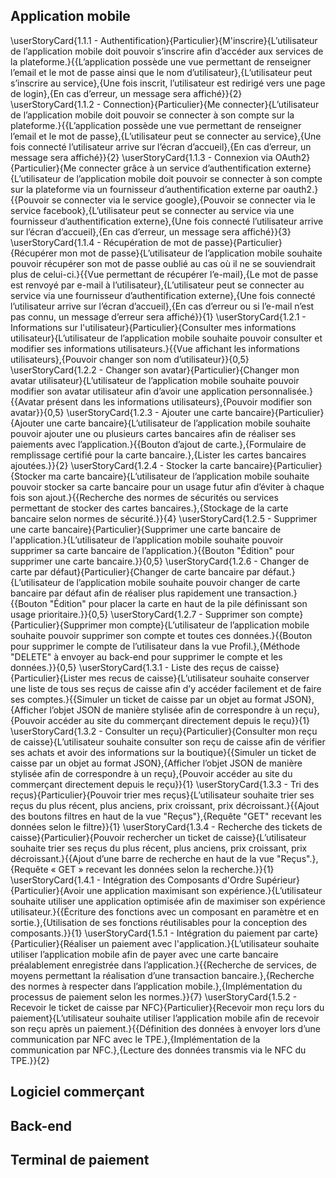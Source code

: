 ## Application mobile
\userStoryCard{1.1.1 - Authentification}{Particulier}{M'inscrire}{L’utilisateur de l’application mobile doit pouvoir s’inscrire afin d’accéder aux services de la plateforme.}{{L’application possède une vue permettant de renseigner l’email et le mot de passe ainsi que le nom d’utilisateur},{L’utilisateur peut s’inscrire au service},{Une fois inscrit, l’utilisateur est redirigé vers une page de login},{En cas d’erreur, un message sera affiché}}{2}
\userStoryCard{1.1.2 - Connection}{Particulier}{Me connecter}{L’utilisateur de l’application mobile doit pouvoir se connecter à son compte sur la plateforme.}{{L’application possède une vue permettant de renseigner l’email et le mot de passe},{L’utilisateur peut se connecter au service},{Une fois connecté l’utilisateur arrive sur l’écran d’accueil},{En cas d’erreur, un message sera affiché}}{2}
\userStoryCard{1.1.3 - Connexion via OAuth2}{Particulier}{Me connecter grâce à un service d’authentification externe}{L’utilisateur de l’application mobile doit pouvoir se connecter à son compte sur la plateforme via un fournisseur d’authentification externe par oauth2.}{{Pouvoir se connecter via le service google},{Pouvoir se connecter via le service facebook},{L’utilisateur peut se connecter au service via une fournisseur d’authentification externe},{Une fois connecté l’utilisateur arrive sur l’écran d’accueil},{En cas d’erreur, un message sera affiché}}{3}
\userStoryCard{1.1.4 - Récupération de mot de passe}{Particulier}{Récupérer mon mot de passe}{L’utilisateur de l’application mobile souhaite pouvoir récupérer son mot de passe oublié au cas où il ne se souviendrait plus de celui-ci.}{{Vue permettant de récupérer l’e-mail},{Le mot de passe est renvoyé par e-mail à l’utilisateur},{L’utilisateur peut se connecter au service via une fournisseur d’authentification externe},{Une fois connecté l’utilisateur arrive sur l’écran d’accueil},{En cas d’erreur ou si l’e-mail n’est pas connu, un message d’erreur sera affiché}}{1}
\userStoryCard{1.2.1 - Informations sur l'utilisateur}{Particulier}{Consulter mes informations utilisateur}{L’utilisateur de l’application mobile souhaite pouvoir consulter et modifier ses informations utilisateurs.}{{Vue affichant les informations utilisateurs},{Pouvoir changer son nom d’utilisateur}}{0,5}
\userStoryCard{1.2.2 - Changer son avatar}{Particulier}{Changer mon avatar utilisateur}{L’utilisateur de l’application mobile souhaite pouvoir modifier son avatar utilisateur afin d’avoir une application personnalisée.}{{Avatar présent dans les informations utilisateurs},{Pouvoir modifier son avatar}}{0,5}
\userStoryCard{1.2.3 - Ajouter une carte bancaire}{Particulier}{Ajouter une carte bancaire}{L’utilisateur de l’application mobile souhaite pouvoir ajouter une ou plusieurs cartes bancaires afin de réaliser ses paiements avec l’application.}{{Bouton d’ajout de carte.},{Formulaire de remplissage certifié pour la carte bancaire.},{Lister les cartes bancaires ajoutées.}}{2}
\userStoryCard{1.2.4 - Stocker la carte bancaire}{Particulier}{Stocker ma carte bancaire}{L’utilisateur de l’application mobile souhaite pouvoir stocker sa carte bancaire pour un usage futur afin d’éviter à chaque fois son ajout.}{{Recherche des normes de sécurités ou services permettant de stocker des cartes bancaires.},{Stockage de la carte bancaire selon normes de sécurité.}}{4}
\userStoryCard{1.2.5 - Supprimer une carte bancaire}{Particulier}{Supprimer une carte bancaire de l'application.}{L’utilisateur de l’application mobile souhaite pouvoir supprimer sa carte bancaire de l’application.}{{Bouton "Édition" pour supprimer une carte bancaire.}}{0,5}
\userStoryCard{1.2.6 - Changer de carte par défaut}{Particulier}{Changer de carte bancaire par défaut.}{L’utilisateur de l’application mobile souhaite pouvoir changer de carte bancaire par défaut afin de réaliser plus rapidement une transaction.}{{Bouton "Édition" pour placer la carte en haut de la pile définissant son usage prioritaire.}}{0,5}
\userStoryCard{1.2.7 - Supprimer son compte}{Particulier}{Supprimer mon compte}{L’utilisateur de l’application mobile souhaite pouvoir supprimer son compte et toutes ces données.}{{Bouton pour supprimer le compte de l’utilisateur dans la vue Profil.},{Méthode "DELETE" à envoyer au back-end pour supprimer le compte et les données.}}{0,5}
\userStoryCard{1.3.1 - Liste des reçus de caisse}{Particulier}{Lister mes recus de caisse}{L’utilisateur souhaite conserver une liste de tous ses reçus de caisse afin d’y accéder facilement et de faire ses comptes.}{{Simuler un ticket de caisse par un objet au format JSON},{Afficher l’objet JSON de manière stylisée afin de correspondre à un reçu},{Pouvoir accéder au site du commerçant directement depuis le reçu}}{1}
\userStoryCard{1.3.2 - Consulter un reçu}{Particulier}{Consulter mon reçu de caisse}{L’utilisateur souhaite consulter son reçu de caisse afin de vérifier ses achats et avoir des informations sur la boutique}{{Simuler un ticket de caisse par un objet au format JSON},{Afficher l’objet JSON de manière stylisée afin de correspondre à un reçu},{Pouvoir accéder au site du commerçant directement depuis le reçu}}{1}
\userStoryCard{1.3.3 - Tri des reçus}{Particulier}{Pouvoir trier mes reçus}{L’utilisateur souhaite trier ses reçus du plus récent, plus anciens, prix croissant, prix décroissant.}{{Ajout des boutons filtres en haut de la vue "Reçus"},{Requête "GET" recevant les données selon le filtre}}{1}
\userStoryCard{1.3.4 - Recherche des tickets de caisse}{Particulier}{Pouvoir rechercher un ticket de caisse}{L’utilisateur souhaite trier ses reçus du plus récent, plus anciens, prix croissant, prix décroissant.}{{Ajout d’une barre de recherche en haut de la vue "Reçus".},{Requête « GET » recevant les données selon la recherche.}}{1}
\userStoryCard{1.4.1 - Intégration des Composants d'Ordre Supérieur}{Particulier}{Avoir une application maximisant son expérience.}{L’utilisateur souhaite utiliser une application optimisée afin de maximiser son expérience utilisateur.}{{Écriture des fonctions avec un composant en paramètre et en sortie.},{Utilisation de ses fonctions réutilisables pour la conception des composants.}}{1}
\userStoryCard{1.5.1 - Intégration du paiement par carte}{Particulier}{Réaliser un paiement avec l'application.}{L’utilisateur souhaite utiliser l’application mobile afin de payer avec une carte bancaire préalablement enregistrée dans l’application.}{{Recherche de services, de moyens permettant la réalisation d’une transaction bancaire.},{Recherche des normes à respecter dans l’application mobile.},{Implémentation du processus de paiement selon les normes.}}{7}
\userStoryCard{1.5.2 - Recevoir le ticket de caisse par NFC}{Particulier}{Recevoir mon reçu lors du paiement}{L’utilisateur souhaite utiliser l’application mobile afin de recevoir son reçu après un paiement.}{{Définition des données à envoyer lors d’une communication par NFC avec le TPE.},{Implémentation de la communication par NFC.},{Lecture des données transmis via le NFC du TPE.}}{2}
## Logiciel commerçant
## Back-end
## Terminal de paiement